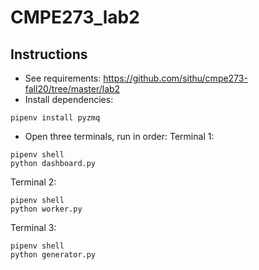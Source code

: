 # CMPE273_lab2

## Instructions
* See requirements: https://github.com/sithu/cmpe273-fall20/tree/master/lab2
* Install dependencies:
```
pipenv install pyzmq
```
* Open three terminals, run in order:
Terminal 1:
```
pipenv shell
python dashboard.py
```
Terminal 2:
```
pipenv shell
python worker.py
```
Terminal 3:
```
pipenv shell
python generator.py
```
